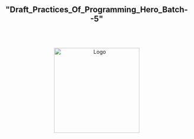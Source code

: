 <h2 align="center">"Draft_Practices_Of_Programming_Hero_Batch--5"</h2><br>

<p align = "center">
    <a href="https://web.programming-hero.com/" rel="noopener"><br>
    <img width=230px height=230px src="https://avatars.githubusercontent.com/u/53802153" alt="Logo"></a>
</p>
